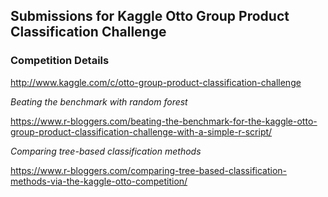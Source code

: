 ## Submissions for Kaggle Otto Group Product Classification Challenge

### Competition Details
http://www.kaggle.com/c/otto-group-product-classification-challenge

*Beating the benchmark with random forest*

https://www.r-bloggers.com/beating-the-benchmark-for-the-kaggle-otto-group-product-classification-challenge-with-a-simple-r-script/

*Comparing tree-based classification methods*

https://www.r-bloggers.com/comparing-tree-based-classification-methods-via-the-kaggle-otto-competition/
